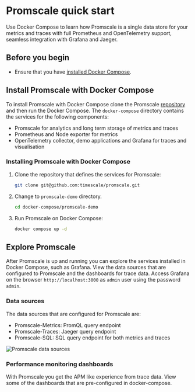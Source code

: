 # Promscale quick start
Use Docker Compose to learn how Promscale is a single data store for your
metrics and traces with full Prometheus and OpenTelemetry support, seamless
integration with Grafana and Jaeger.  

## Before you begin
* Ensure that you have [installed Docker Compose][docker-compose].

## Install Promscale with Docker Compose
To install Promscale with Docker Compose clone the Promscale [repository][gh-promscale] and then run the Docker Compose. The `docker-compose` directory contains the services for the following components:
* Promscale for analytics and long term storage of metrics and traces
* Prometheus and Node exporter for metrics
* OpenTelemetry collector, demo applications and Grafana for traces and visualisation

### Installing Promscale with Docker Compose

<procedure>

1. Clone the repository that defines the services for Promscale:
   ```bash
   git clone git@github.com:timescale/promscale.git
   ```
1. Change to `promscale-demo` directory.
   ```bash
   cd docker-compose/promscale-demo
   ```
1. Run Promscale on Docker Compose:
   ```bash
   docker compose up -d
   ```  

</procedure >

## Explore Promscale

After Promscale is up and running you can explore the services installed in
Docker Compose, such as Grafana. View the data sources that are configured to
Promscale and the dashboards for trace data. Access Grafana on the browser
`http://localhost:3000` as `admin` user using the password `admin`.

### Data sources
The data sources that are configured for Promscale are:
* Promscale-Metrics: PromQL query endpoint
* Promscale-Traces: Jaeger query endpoint
* Promscale-SQL: SQL query endpoint for both metrics and traces

<img class="main-content__illustration" src="https://s3.amazonaws.com/assets.timescale.com/docs/images/promscale-grafana-datasource-qsg.png" alt="Promscale data sources"/>

### Performance monitoring dashboards
With Promscale you get the APM like experience from trace data. View some 
of the dashboards that are pre-configured in docker-compose.

<!-- <todo-upload-the-image1-to-s3-and-add-it-here>

<todo-upload-the-image2-to-s3-and-add-it-here>

<todo-upload-the-image3-to-s3-and-add-it-here> -->


[gh-promscale]: https://github.com/timescale/promscale
[docker-compose]: https://docs.docker.com/compose/install/
